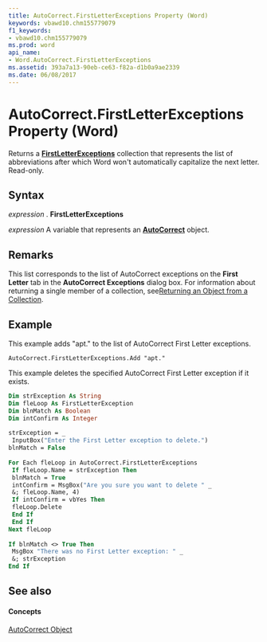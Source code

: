 ```yaml
---
title: AutoCorrect.FirstLetterExceptions Property (Word)
keywords: vbawd10.chm155779079
f1_keywords:
- vbawd10.chm155779079
ms.prod: word
api_name:
- Word.AutoCorrect.FirstLetterExceptions
ms.assetid: 393a7a13-90eb-ce63-f82a-d1b0a9ae2339
ms.date: 06/08/2017
---
```



# AutoCorrect.FirstLetterExceptions Property (Word)

Returns a  **[FirstLetterExceptions](Word.firstletterexceptions.md)** collection that represents the list of abbreviations after which Word won't automatically capitalize the next letter. Read-only.


## Syntax

 _expression_ . **FirstLetterExceptions**

 _expression_ A variable that represents an **[AutoCorrect](Word.AutoCorrect.md)** object.


## Remarks

This list corresponds to the list of AutoCorrect exceptions on the  **First Letter** tab in the **AutoCorrect Exceptions** dialog box. For information about returning a single member of a collection, see[Returning an Object from a Collection](http://msdn.microsoft.com/library/28f76384-f495-9640-a7c8-10ada3fac727%28Office.15%29.aspx).


## Example

This example adds "apt." to the list of AutoCorrect First Letter exceptions.


```
AutoCorrect.FirstLetterExceptions.Add "apt."
```

This example deletes the specified AutoCorrect First Letter exception if it exists.




```vb
Dim strException As String 
Dim fleLoop As FirstLetterException 
Dim blnMatch As Boolean 
Dim intConfirm As Integer 
 
strException = _ 
 InputBox("Enter the First Letter exception to delete.") 
blnMatch = False 
 
For Each fleLoop in AutoCorrect.FirstLetterExceptions 
 If fleLoop.Name = strException Then 
 blnMatch = True 
 intConfirm = MsgBox("Are you sure you want to delete " _ 
 &; fleLoop.Name, 4) 
 If intConfirm = vbYes Then 
 fleLoop.Delete 
 End If 
 End If 
Next fleLoop 
 
If blnMatch <> True Then 
 MsgBox "There was no First Letter exception: " _ 
 &; strException 
End If
```


## See also


#### Concepts


[AutoCorrect Object](Word.AutoCorrect.md)

